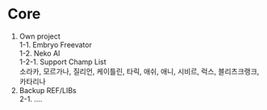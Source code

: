 Core
====
1. Own project <br>
1-1. Embryo Freevator<br>
1-2. Neko AI<br>
1-2-1. Support Champ List<br>
소라카, 모르가나, 질리언, 케이틀린, 타릭, 애쉬, 애니, 시비르, 럭스, 블리츠크랭크, 카타리나
2. Backup REF/LIBs<br>
2-1. ....<br>

